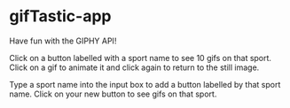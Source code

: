 # gifTastic-app

Have fun with the GIPHY API! 

Click on a button labelled with a sport name to see 10 gifs on that sport. Click on a gif to animate it and click again to return to the still image. 

Type a sport name into the input box to add a button labelled by that sport name. Click on your new button to see gifs on that sport.



